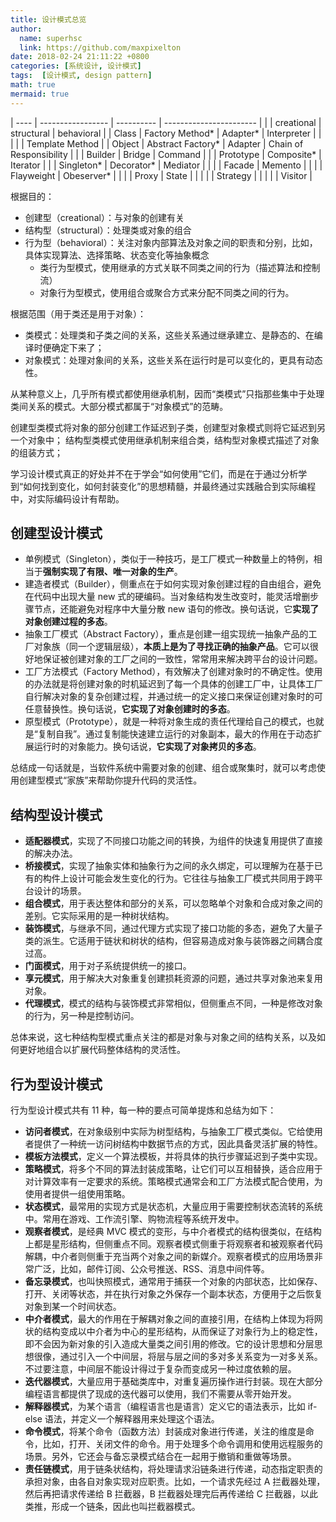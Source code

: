 ```yaml
---
title: 设计模式总览
author:
  name: superhsc
  link: https://github.com/maxpixelton
date: 2018-02-24 21:11:22 +0800
categories: [系统设计, 设计模式]
tags:  [设计模式, design pattern]
math: true
mermaid: true
---
```



| ----    | ----------------- | ---------- | ----------------------- |
|         | creational        | structural | behavioral              |
| Class   | Factory Method*   | Adapter*   | Interpreter             |
|         |                   |            | Template Method         |
| Object  | Abstract Factory* | Adapter    | Chain of Responsibility |
|         | Builder           | Bridge     | Command                 |
|         | Prototype         | Composite* | Iterator                |
|         | Singleton*        | Decorator* | Mediator                |
|         |                   | Facade     | Memento                 |
|         |                   | Flayweight | Obeserver*              |
|         |                   | Proxy      | State                   |
|         |                   |            | Strategy                |
|         |                   |            | Visitor                 |


根据目的：
- 创建型（creational）：与对象的创建有关
- 结构型（structural）：处理类或对象的组合
- 行为型（behavioral）：关注对象内部算法及对象之间的职责和分别，比如，具体实现算法、选择策略、状态变化等抽象概念
   - 类行为型模式，使用继承的方式关联不同类之间的行为（描述算法和控制流）
   - 对象行为型模式，使用组合或聚合方式来分配不同类之间的行为。

根据范围（用于类还是用于对象）：
- 类模式：处理类和子类之间的关系，这些关系通过继承建立、是静态的、在编译时便确定下来了；
- 对象模式：处理对象间的关系，这些关系在运行时是可以变化的，更具有动态性。

从某种意义上，几乎所有模式都使用继承机制，因而“类模式”只指那些集中于处理类间关系的模式。大部分模式都属于“对象模式”的范畴。

创建型类模式将对象的部分创建工作延迟到子类，创建型对象模式则将它延迟到另一个对象中；
结构型类模式使用继承机制来组合类，结构型对象模式描述了对象的组装方式；

学习设计模式真正的好处并不在于学会“如何使用”它们，而是在于通过分析学到“如何找到变化，如何封装变化”的思想精髓，并最终通过实践融合到实际编程中，对实际编码设计有帮助。

## 创建型设计模式

- 单例模式（Singleton），类似于一种技巧，是工厂模式一种数量上的特例，相当于**强制实现了有限、唯一对象的生产**。
- 建造者模式（Builder），侧重点在于如何实现对象创建过程的自由组合，避免在代码中出现大量 new 式的硬编码。当对象结构发生改变时，能灵活增删步骤节点，还能避免对程序中大量分散 new 语句的修改。换句话说，它**实现了对象创建过程的多态**。
- 抽象工厂模式（Abstract Factory），重点是创建一组实现统一抽象产品的工厂对象族（同一个逻辑层级），**本质上是为了寻找正确的抽象产品**。它可以很好地保证被创建对象的工厂之间的一致性，常常用来解决跨平台的设计问题。
- 工厂方法模式（Factory Method），有效解决了创建对象时的不确定性。使用的办法就是将创建对象的时机延迟到了每一个具体的创建工厂中，让具体工厂自行解决对象的复杂创建过程，并通过统一的定义接口来保证创建对象时的可任意替换性。换句话说，**它实现了对象创建时的多态**。
- 原型模式（Prototype），就是一种将对象生成的责任代理给自己的模式，也就是“复制自我”。通过复制能快速建立运行的对象副本，最大的作用在于动态扩展运行时的对象能力。换句话说，**它实现了对象拷贝的多态**。

总结成一句话就是，当软件系统中需要对象的创建、组合或聚集时，就可以考虑使用创建型模式“家族”来帮助你提升代码的灵活性。

## 结构型设计模式

- **适配器模式**，实现了不同接口功能之间的转换，为组件的快速复用提供了直接的解决办法。
- **桥接模式**，实现了抽象实体和抽象行为之间的永久绑定，可以理解为在基于已有的构件上设计可能会发生变化的行为。它往往与抽象工厂模式共同用于跨平台设计的场景。
- **组合模式**，用于表达整体和部分的关系，可以忽略单个对象和合成对象之间的差别。它实际采用的是一种树状结构。
- **装饰模式**，与继承不同，通过代理方式实现了接口功能的多态，避免了大量子类的派生。它适用于链状和树状的结构，但容易造成对象与装饰器之间耦合度过高。
- **门面模式**，用于对子系统提供统一的接口。
- **享元模式**，用于解决大对象重复创建损耗资源的问题，通过共享对象池来复用对象。
- **代理模式**，模式的结构与装饰模式非常相似，但侧重点不同，一种是修改对象的行为，另一种是控制访问。

总体来说，这七种结构型模式重点关注的都是对象与对象之间的结构关系，以及如何更好地组合以扩展代码整体结构的灵活性。

## 行为型设计模式
行为型设计模式共有 11 种，每一种的要点可简单提炼和总结为如下：

- **访问者模式**，在对象级别中实际为树型结构，与抽象工厂模式类似。它给使用者提供了一种统一访问树结构中数据节点的方式，因此具备灵活扩展的特性。
- **模板方法模式**，定义一个算法模板，并将具体的执行步骤延迟到子类中实现。
- **策略模式**，将多个不同的算法封装成策略，让它们可以互相替换，适合应用于对计算效率有一定要求的系统。策略模式通常会和工厂方法模式配合使用，为使用者提供一组使用策略。
- **状态模式**，最常用的实现方式是状态机，大量应用于需要控制状态流转的系统中。常用在游戏、工作流引擎、购物流程等系统开发中。
- **观察者模式**，是经典 MVC 模式的变形，与中介者模式的结构很类似，在结构上都是星形结构，但侧重点不同。观察者模式侧重于将观察者和被观察者代码解耦，中介者则侧重于充当两个对象之间的新媒介。观察者模式的应用场景非常广泛，比如，邮件订阅、公众号推送、RSS、消息中间件等。
- **备忘录模式**，也叫快照模式，通常用于捕获一个对象的内部状态，比如保存、打开、关闭等状态，并在执行对象之外保存一个副本状态，方便用于之后恢复对象到某一个时间状态。
- **中介者模式**，最大的作用在于解耦对象之间的直接引用，在结构上体现为将网状的结构变成以中介者为中心的星形结构，从而保证了对象行为上的稳定性，即不会因为新对象的引入造成大量类之间引用的修改。它的设计思想和分层思想很像，通过引入一个中间层，将层与层之间的多对多关系变为一对多关系。不过要注意，中间层不能设计得过于复杂而变成另一种过度依赖的层。
- **迭代器模式**，大量应用于基础类库中，对重复遍历操作进行封装。现在大部分编程语言都提供了现成的迭代器可以使用，我们不需要从零开始开发。
- **解释器模式**，为某个语言（编程语言也是语言）定义它的语法表示，比如 if-else 语法，并定义一个解释器用来处理这个语法。
- **命令模式**，将某个命令（函数方法）封装成对象进行传递，关注的维度是命令，比如，打开、关闭文件的命令。用于处理多个命令调用和使用远程服务的场景。另外，它还会与备忘录模式结合在一起用于撤销和重做等场景。
- **责任链模式**，用于链条状结构，将处理请求沿链条进行传递，动态指定职责的承担对象，由各自对象实现对应职责。比如，一个请求先经过 A 拦截器处理，然后再把请求传递给 B 拦截器，B 拦截器处理完后再传递给 C 拦截器，以此类推，形成一个链条，因此也叫拦截器模式。

